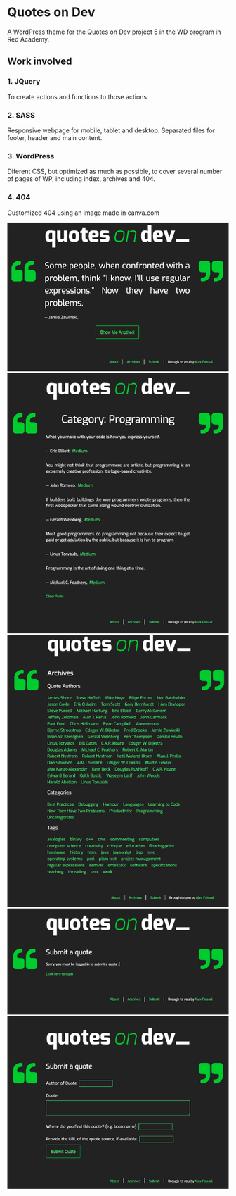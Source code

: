 # Quotes on Dev 

A WordPress theme for the Quotes on Dev project 5 in the WD program in Red Academy.

## Work involved

### 1. JQuery

To create actions and functions to those actions

### 2. SASS

Responsive webpage for mobile, tablet and desktop.
Separated files for footer, header and main content.

### 3. WordPress

Diferent CSS, but optimized as much as possible, to cover several number of pages of WP, including index, archives and 404.

### 4. 404

Customized 404 using an image made in canva.com


![ScreenShot](screenshot/screenshot01.png)
![ScreenShot](screenshot/screenshot02.png)
![ScreenShot](screenshot/screenshot03.png)
![ScreenShot](screenshot/screenshot04.png)
![ScreenShot](screenshot/screenshot05.png)